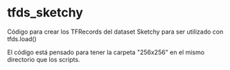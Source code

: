 # tfds_sketchy
Código para crear los TFRecords del dataset Sketchy para ser utilizado con tfds.load()

El código está pensado para tener la carpeta "256x256" en el mismo directorio que los scripts.
